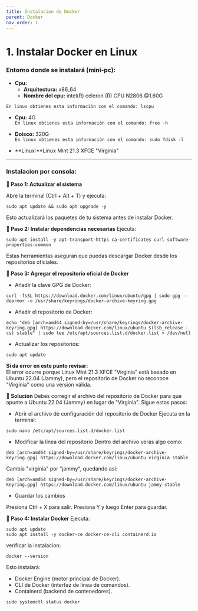 ```yaml
---
title: Instalacion de Docker
parent: Docker
nav_order: 1
---
```


# **1. Instalar Docker en Linux**  

### Entorno donde se instalará (mini-pc):
- **Cpu:**  
  - **Arquitectura:** x86_64  
  - **Nombre del cpu:** intel(R) celeron (R) CPU N2806 @1.60G  

`En linux obtienes esta informaciòn con el comando: lscpu`

- **Cpu:**  4G  
`En linux obtienes esta informaciòn con el comando: free -h`

- **Doisco:** 320G  
`En linux obtienes esta informaciòn con el comando: sudo fdisk -l`  

- **Linux:**Linux Mint 21.3 XFCE "Virginia"

* * *
### Instalacion por consola:

**📌 Paso 1: Actualizar el sistema** 

Abre la terminal (Ctrl + Alt + T) y ejecuta:  
```
sudo apt update && sudo apt upgrade -y
```  
Esto actualizará los paquetes de tu sistema antes de instalar Docker.

**📌 Paso 2: Instalar dependencias necesarias**
Ejecuta:  
```
sudo apt install -y apt-transport-https ca-certificates curl software-properties-common
```
Estas herramientas aseguran que puedas descargar Docker desde los repositorios oficiales.  

**📌 Paso 3: Agregar el repositorio oficial de Docker**

- Añadir la clave GPG de Docker:

```
curl -fsSL https://download.docker.com/linux/ubuntu/gpg | sudo gpg --dearmor -o /usr/share/keyrings/docker-archive-keyring.gpg
```
- Añadir el repositorio de Docker:

```
echo "deb [arch=amd64 signed-by=/usr/share/keyrings/docker-archive-keyring.gpg] https://download.docker.com/linux/ubuntu $(lsb_release -cs) stable" | sudo tee /etc/apt/sources.list.d/docker.list > /dev/null
```
- Actualizar los repositorios:
```
sudo apt update
```
**Si da error en este punto revisar:**  
El error ocurre porque Linux Mint 21.3 XFCE "Virginia" está basado en Ubuntu 22.04 (Jammy), pero el repositorio de Docker no reconoce "Virginia" como una versión válida.

**📌 Solución**
Debes corregir el archivo del repositorio de Docker para que apunte a Ubuntu 22.04 (Jammy) en lugar de "Virginia". Sigue estos pasos:

- Abrir el archivo de configuración del repositorio de Docker
Ejecuta en la terminal:
```
sudo nano /etc/apt/sources.list.d/docker.list
```

- Modificar la línea del repositorio
Dentro del archivo verás algo como:
```
deb [arch=amd64 signed-by=/usr/share/keyrings/docker-archive-keyring.gpg] https://download.docker.com/linux/ubuntu virginia stable
```

Cambia "virginia" por "jammy", quedando así:

```
deb [arch=amd64 signed-by=/usr/share/keyrings/docker-archive-keyring.gpg] https://download.docker.com/linux/ubuntu jammy stable
```
- Guardar los cambios

Presiona Ctrl + X para salir.
Presiona Y y luego Enter para guardar.


**📌 Paso 4: Instalar Docker**
Ejecuta:

```
sudo apt update
sudo apt install -y docker-ce docker-ce-cli containerd.io
```
verificar la instalacion:  
```
docker --version
```
Esto instalará:

- Docker Engine (motor principal de Docker).
- CLI de Docker (interfaz de línea de comandos).
- Containerd (backend de contenedores).


```
sudo systemctl status docker
```
